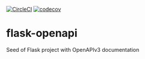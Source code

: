 [![CircleCI](https://circleci.com/gh/nkthanh98/flask-openapi.svg?style=svg)](https://circleci.com/gh/nkthanh98/flask-openapi)
[![codecov](https://codecov.io/gh/nkthanh98/flask-openapi/branch/master/graph/badge.svg)](https://codecov.io/gh/nkthanh98/flask-openapi)

# flask-openapi
Seed of Flask project with OpenAPIv3 documentation
